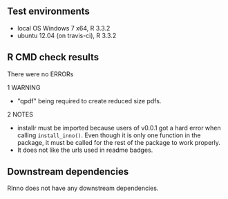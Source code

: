 ## Test environments
* local OS Windows 7 x64, R 3.3.2
* ubuntu 12.04 (on travis-ci), R 3.3.2

## R CMD check results
There were no ERRORs

1 WARNING
* "qpdf" being required to create reduced size pdfs.

2 NOTES
* installr must be imported because users of v0.0.1 got a hard error when calling `install_inno()`. Even though it is only one function in the package, it must be called for the rest of the package to work properly.
* It does not like the urls used in readme badges.

## Downstream dependencies
RInno does not have any downstream dependencies.
